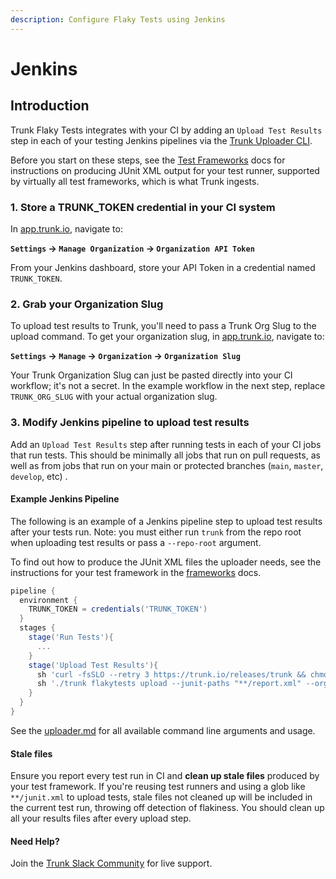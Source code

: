 ```yaml
---
description: Configure Flaky Tests using Jenkins
---
```


# Jenkins

## Introduction

Trunk Flaky Tests integrates with your CI by adding an `Upload Test Results` step in each of your testing Jenkins pipelines via the [Trunk Uploader CLI](../../uploader.md).&#x20;

Before you start on these steps, see the [Test Frameworks](../frameworks/) docs for instructions on producing JUnit XML output for your test runner, supported by virtually all test frameworks, which is what Trunk ingests.

### 1. Store a TRUNK\_TOKEN credential in your CI system

In [app.trunk.io](http://app.trunk.io), navigate to:

**`Settings` -> `Manage Organization` -> `Organization API Token`**

From your Jenkins dashboard, store your API Token in a credential named `TRUNK_TOKEN`.&#x20;

### 2. Grab your Organization Slug

To upload test results to Trunk, you'll need to pass a Trunk Org Slug to the upload command. To get your organization slug, in [app.trunk.io](http://app.trunk.io), navigate to:

&#x20;**`Settings` -> `Manage` -> `Organization` -> `Organization Slug`**

Your Trunk Organization Slug can just be pasted directly into your CI workflow; it's not a secret. In the example workflow in the next step, replace `TRUNK_ORG_SLUG` with your actual organization slug.

### 3. Modify Jenkins pipeline to upload test results

Add an `Upload Test Results` step after running tests in each of your CI jobs that run tests. This should be minimally all jobs that run on pull requests, as well as from jobs that run on your main or protected branches (`main`, `master`, `develop`, etc) .

#### Example Jenkins Pipeline

The following is an example of a Jenkins pipeline step to upload test results after your tests run. Note: you must either run `trunk` from the repo root when uploading test results or pass a `--repo-root` argument.

To find out how to produce the JUnit XML files the uploader needs, see the instructions for your test framework in the [frameworks](../frameworks/ "mention") docs.

```groovy
pipeline {
  environment {
    TRUNK_TOKEN = credentials('TRUNK_TOKEN')
  }
  stages {
    stage('Run Tests'){
      ...
    }
    stage('Upload Test Results'){
      sh 'curl -fsSLO --retry 3 https://trunk.io/releases/trunk && chmod +x ./trunk'
      sh './trunk flakytests upload --junit-paths "**/report.xml" --org-url-slug <TRUNK_ORG_SLUG> --token $TRUNK_TOKEN'
    }
  }
}
```

See the [uploader.md](../../uploader.md "mention") for all available command line arguments and usage.

#### Stale files

Ensure you report every test run in CI and **clean up stale files** produced by your test framework. If you're reusing test runners and using a glob like `**/junit.xml` to upload tests, stale files not cleaned up will be included in the current test run, throwing off detection of flakiness. You should clean up all your results files after every upload step.

#### Need Help?

Join the [Trunk Slack Community](https://slack.trunk.io) for live support.
